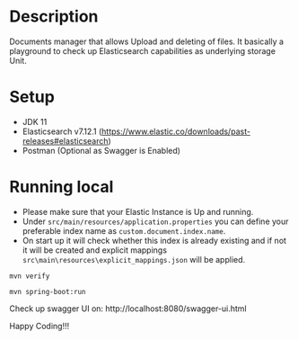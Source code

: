 # Description
Documents manager that allows Upload and deleting of files. It basically a playground to check up Elasticsearch capabilities as underlying storage Unit.

# Setup
- JDK 11
- Elasticsearch v7.12.1 (https://www.elastic.co/downloads/past-releases#elasticsearch)
- Postman (Optional as Swagger is Enabled)

# Running local
 - Please make sure that your Elastic Instance is Up and running.
 - Under `src/main/resources/application.properties` you can define your preferable index name as `custom.document.index.name`. 
 - On start up it will check whether this index is already existing and if not it will be created and explicit mappings `src\main\resources\explicit_mappings.json` will be applied. 

````
mvn verify
````

````
mvn spring-boot:run
````
Check up swagger UI on: http://localhost:8080/swagger-ui.html

Happy Coding!!!
